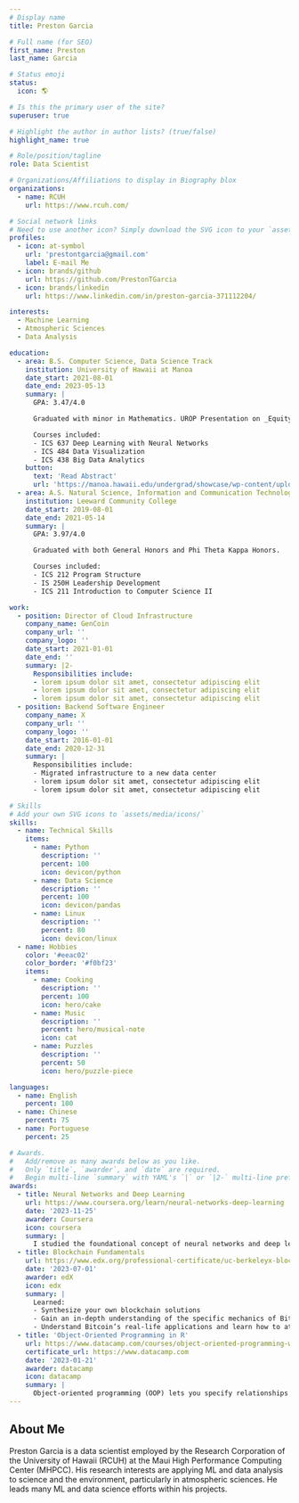 ```yaml
---
# Display name
title: Preston Garcia

# Full name (for SEO)
first_name: Preston
last_name: Garcia

# Status emoji
status:
  icon: 🌎

# Is this the primary user of the site?
superuser: true

# Highlight the author in author lists? (true/false)
highlight_name: true

# Role/position/tagline
role: Data Scientist

# Organizations/Affiliations to display in Biography blox
organizations:
  - name: RCUH
    url: https://www.rcuh.com/

# Social network links
# Need to use another icon? Simply download the SVG icon to your `assets/media/icons/` folder.
profiles:
  - icon: at-symbol
    url: 'prestontgarcia@gmail.com'
    label: E-mail Me
  - icon: brands/github
    url: https://github.com/PrestonTGarcia
  - icon: brands/linkedin
    url: https://www.linkedin.com/in/preston-garcia-371112204/

interests:
  - Machine Learning
  - Atmospheric Sciences
  - Data Analysis

education:
  - area: B.S. Computer Science, Data Science Track
    institution: University of Hawaii at Manoa
    date_start: 2021-08-01
    date_end: 2023-05-13
    summary: |
      GPA: 3.47/4.0

      Graduated with minor in Mathematics. UROP Presentation on _Equity in Autonomous Vehicles (AV) Systems_. Supervised by [Dr. Roger Chen](https://www.cee.hawaii.edu/faculty-staff-main-2/2-faculty/chen/). Presented at Undergraduate Showcase.

      Courses included:
      - ICS 637 Deep Learning with Neural Networks
      - ICS 484 Data Visualization
      - ICS 438 Big Data Analytics
    button:
      text: 'Read Abstract'
      url: 'https://manoa.hawaii.edu/undergrad/showcase/wp-content/uploads/2023/05/23S-US-Program-2023.05.05.pdf#page=55'
  - area: A.S. Natural Science, Information and Communication Technology Focus
    institution: Leeward Community College
    date_start: 2019-08-01
    date_end: 2021-05-14
    summary: |
      GPA: 3.97/4.0

      Graduated with both General Honors and Phi Theta Kappa Honors.

      Courses included:
      - ICS 212 Program Structure
      - IS 250H Leadership Development
      - ICS 211 Introduction to Computer Science II

work:
  - position: Director of Cloud Infrastructure
    company_name: GenCoin
    company_url: ''
    company_logo: ''
    date_start: 2021-01-01
    date_end: ''
    summary: |2-
      Responsibilities include:
      - lorem ipsum dolor sit amet, consectetur adipiscing elit
      - lorem ipsum dolor sit amet, consectetur adipiscing elit
      - lorem ipsum dolor sit amet, consectetur adipiscing elit
  - position: Backend Software Engineer
    company_name: X
    company_url: ''
    company_logo: ''
    date_start: 2016-01-01
    date_end: 2020-12-31
    summary: |
      Responsibilities include:
      - Migrated infrastructure to a new data center
      - lorem ipsum dolor sit amet, consectetur adipiscing elit
      - lorem ipsum dolor sit amet, consectetur adipiscing elit

# Skills
# Add your own SVG icons to `assets/media/icons/`
skills:
  - name: Technical Skills
    items:
      - name: Python
        description: ''
        percent: 100
        icon: devicon/python
      - name: Data Science
        description: ''
        percent: 100
        icon: devicon/pandas
      - name: Linux
        description: ''
        percent: 80
        icon: devicon/linux
  - name: Hobbies
    color: '#eeac02'
    color_border: '#f0bf23'
    items:
      - name: Cooking
        description: ''
        percent: 100
        icon: hero/cake
      - name: Music
        description: ''
        percent: hero/musical-note
        icon: cat
      - name: Puzzles
        description: ''
        percent: 50
        icon: hero/puzzle-piece

languages:
  - name: English
    percent: 100
  - name: Chinese
    percent: 75
  - name: Portuguese
    percent: 25

# Awards.
#   Add/remove as many awards below as you like.
#   Only `title`, `awarder`, and `date` are required.
#   Begin multi-line `summary` with YAML's `|` or `|2-` multi-line prefix and indent 2 spaces below.
awards:
  - title: Neural Networks and Deep Learning
    url: https://www.coursera.org/learn/neural-networks-deep-learning
    date: '2023-11-25'
    awarder: Coursera
    icon: coursera
    summary: |
      I studied the foundational concept of neural networks and deep learning. By the end, I was familiar with the significant technological trends driving the rise of deep learning; build, train, and apply fully connected deep neural networks; implement efficient (vectorized) neural networks; identify key parameters in a neural network’s architecture; and apply deep learning to your own applications.
  - title: Blockchain Fundamentals
    url: https://www.edx.org/professional-certificate/uc-berkeleyx-blockchain-fundamentals
    date: '2023-07-01'
    awarder: edX
    icon: edx
    summary: |
      Learned:
      - Synthesize your own blockchain solutions
      - Gain an in-depth understanding of the specific mechanics of Bitcoin
      - Understand Bitcoin’s real-life applications and learn how to attack and destroy Bitcoin, Ethereum, smart contracts and Dapps, and alternatives to Bitcoin’s Proof-of-Work consensus algorithm
  - title: 'Object-Oriented Programming in R'
    url: https://www.datacamp.com/courses/object-oriented-programming-with-s3-and-r6-in-r
    certificate_url: https://www.datacamp.com
    date: '2023-01-21'
    awarder: datacamp
    icon: datacamp
    summary: |
      Object-oriented programming (OOP) lets you specify relationships between functions and the objects that they can act on, helping you manage complexity in your code. This is an intermediate level course, providing an introduction to OOP, using the S3 and R6 systems. S3 is a great day-to-day R programming tool that simplifies some of the functions that you write. R6 is especially useful for industry-specific analyses, working with web APIs, and building GUIs.
---
```


## About Me

Preston Garcia is a data scientist employed by the Research Corporation of the University of Hawaii (RCUH) at the Maui High Performance Computing Center (MHPCC). His research interests are applying ML and data analysis to science and the environment, particularly in atmospheric sciences. He leads many ML and data science efforts within his projects.
